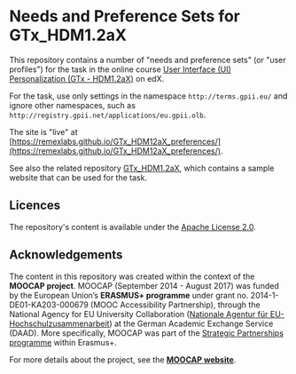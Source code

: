 # Needs and Preference Sets for GTx_HDM1.2aX

This repository contains a number of "needs and preference sets" (or "user profiles")
for the task in the online course [User Interface (UI) Personalization (GTx - HDM1.2aX)](https://www.edx.org/course/user-interface-ui-personalization-mitx-hdm1-2ax) on edX.

For the task, use only settings in the namespace `http://terms.gpii.eu/` 
and ignore other namespaces, such as `http://registry.gpii.net/applications/eu.gpii.olb`.

The site is "live" at [https://remexlabs.github.io/GTx_HDM12aX_preferences/](https://remexlabs.github.io/GTx_HDM12aX_preferences/).

See also the related repository [GTx_HDM1.2aX](https://github.com/REMEXLabs/GTx_HDM1.2aX), 
which contains a sample website that can be used for the task.

## Licences

The repository's content is available under the [Apache License 2.0](LICENSE).


## Acknowledgements

The content in this repository was created within the context of the **MOOCAP project**.
MOOCAP (September 2014 - August 2017) was funded by the European Union’s **ERASMUS+ programme** under grant no. 2014-1-DE01-KA203-000679 (MOOC Accessibility Partnership), through the National Agency for EU University Collaboration ([Nationale Agentur für EU- Hochschulzusammenarbeit](https://eu.daad.de/)) at the German Academic Exchange Service (DAAD). More specifically, MOOCAP was part of the [Strategic Partnerships programme](https://ec.europa.eu/programmes/erasmus-plus/opportunities-for-organisations/innovation-good-practices/strategic-partnerships_en) within Erasmus+.

For more details about the project, see the **[MOOCAP website](https://moocap.gpii.eu/)**.
